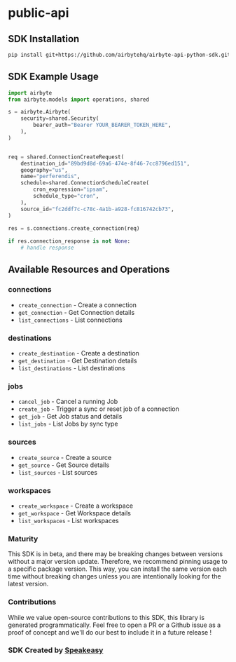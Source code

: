 # public-api

<!-- Start SDK Installation -->
## SDK Installation

```bash
pip install git+https://github.com/airbytehq/airbyte-api-python-sdk.git
```
<!-- End SDK Installation -->

## SDK Example Usage
<!-- Start SDK Example Usage -->
```python
import airbyte
from airbyte.models import operations, shared

s = airbyte.Airbyte(
    security=shared.Security(
        bearer_auth="Bearer YOUR_BEARER_TOKEN_HERE",
    ),
)


req = shared.ConnectionCreateRequest(
    destination_id="89bd9d8d-69a6-474e-8f46-7cc8796ed151",
    geography="us",
    name="perferendis",
    schedule=shared.ConnectionScheduleCreate(
        cron_expression="ipsam",
        schedule_type="cron",
    ),
    source_id="fc2ddf7c-c78c-4a1b-a928-fc816742cb73",
)
    
res = s.connections.create_connection(req)

if res.connection_response is not None:
    # handle response
```
<!-- End SDK Example Usage -->

<!-- Start SDK Available Operations -->
## Available Resources and Operations


### connections

* `create_connection` - Create a connection
* `get_connection` - Get Connection details
* `list_connections` - List connections

### destinations

* `create_destination` - Create a destination
* `get_destination` - Get Destination details
* `list_destinations` - List destinations

### jobs

* `cancel_job` - Cancel a running Job
* `create_job` - Trigger a sync or reset job of a connection
* `get_job` - Get Job status and details
* `list_jobs` - List Jobs by sync type

### sources

* `create_source` - Create a source
* `get_source` - Get Source details
* `list_sources` - List sources

### workspaces

* `create_workspace` - Create a workspace
* `get_workspace` - Get Workspace details
* `list_workspaces` - List workspaces
<!-- End SDK Available Operations -->

### Maturity

This SDK is in beta, and there may be breaking changes between versions without a major version update. Therefore, we recommend pinning usage
to a specific package version. This way, you can install the same version each time without breaking changes unless you are intentionally
looking for the latest version.

### Contributions

While we value open-source contributions to this SDK, this library is generated programmatically.
Feel free to open a PR or a Github issue as a proof of concept and we'll do our best to include it in a future release !

### SDK Created by [Speakeasy](https://docs.speakeasyapi.dev/docs/using-speakeasy/client-sdks)
